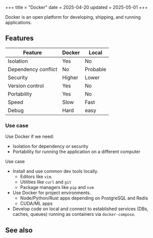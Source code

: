 +++
title = "Docker"
date = 2025-04-20
updated = 2025-05-01
+++

Docker is an open platform for developing, shipping, and running applications.
<!-- more -->

## Features

Feature | Docker | Local
------- | --- | ----
Isolation | Yes | No
Dependency conflict | No | Probable
Security | Higher  | Lower
Version control | Yes | No
Portability | Yes | No
Speed | Slow | Fast
Debug | Hard | easy

### Use case

Use Docker if we need:
-   Isolation for dependency or security
-   Portability for running the application on a different computer

Use case
-   Install and use common dev tools locally.
    -   Editors like `vim`.
    -   Utilities like `curl` and `git`
    -   Package managers like `pip` and `nvm`
-   Use Docker for project environments.
    -   Node/Python/Rust apps depending on PostgreSQL and Redis
    -   CUDA/ML apps
-   Develop code on local and connect to established services (DBs, caches, queues) running as containers via `docker-compose`.

## See also
